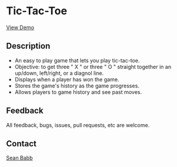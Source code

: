 # Tic-Tac-Toe  

[View Demo](https://seanbabb.github.io/tic-tac-toe/)  

## Description  

- An easy to play game that lets you play tic-tac-toe.  
- Objective: to get three " X " or three " O " straight together  in an up/down, left/right, or a diagnol line. 
- Displays when a player has won the game.  
- Stores the game's history as the game progresses.  
- Allows players to game history and see past moves.   

## Feedback  

All feedback, bugs, issues, pull requests, etc are welcome.  

## Contact  

[Sean Babb](https://twitter.com/seanbabb)